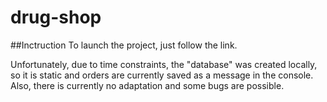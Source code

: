 # drug-shop

##Inctruction
To launch the project, just follow the link. 

Unfortunately, due to time constraints, the "database" was created locally, so it is static and orders are currently saved as a message in the console. Also, there is currently no adaptation and some bugs are possible.
